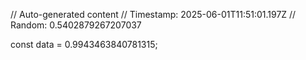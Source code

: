 // Auto-generated content
// Timestamp: 2025-06-01T11:51:01.197Z
// Random: 0.5402879267207037

const data = 0.9943463840781315;